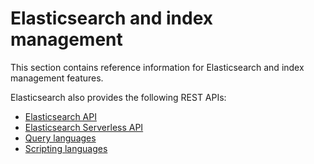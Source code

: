 # Elasticsearch and index management

This section contains reference information for Elasticsearch and index management features.
 
Elasticsearch also provides the following REST APIs:

* [Elasticsearch API](https://www.elastic.co/docs/api/doc/elasticsearch)
* [Elasticsearch Serverless API](https://www.elastic.co/docs/api/doc/elasticsearch-serverless)
* [Query languages](/query-languages/index.md)
* [Scripting languages](/scripting-languages/index.md)